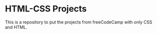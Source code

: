 # HTML-CSS Projects<br>
This is a repository to put the projects from freeCodeCamp with only CSS and HTML.

